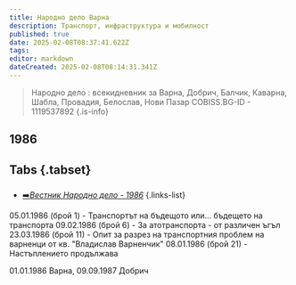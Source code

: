 ```yaml
---
title: Народно дело Варна
description: Транспорт, инфраструктура и мобилност
published: true
date: 2025-02-08T08:37:41.622Z
tags: 
editor: markdown
dateCreated: 2025-02-08T08:14:31.341Z
---
```


> Народно дело : всекидневник за Варна, Добрич, Балчик, Каварна, Шабла, Провадия, Белослав, Нови Пазар
> COBISS.BG-ID - 1119537892
{.is-info}


## 1986
## Tabs {.tabset}
###
- [➡️*Вестник Народно дело - 1986*](/bg/literature/narodno-delo/1986)
{.links-list}

05.01.1986 (брой 1) - Транспортът на бъдещото или... бъдещето на транспорта
09.02.1986 (брой 6) - За атотранспорта - от различен ъгъл
23.03.1986 (брой 11) - Опит за разрез на транспортния проблем на варненци от кв. "Владислав Варненчик"
08.01.1986 (брой 21) - Настъплението продължава




 01.01.1986  Варна, 	09.09.1987 Добрич

